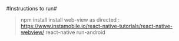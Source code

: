 #Instructions to run#
> npm install
> install web-view as directed : https://www.instamobile.io/react-native-tutorials/react-native-webview/
> react-native run-android